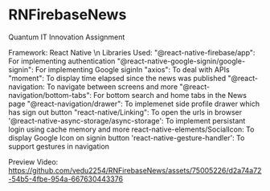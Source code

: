 # RNFirebaseNews
Quantum IT Innovation Assignment

Framework: React Native \n
Libraries Used:
    "@react-native-firebase/app": For implementing authentication
    "@react-native-google-signin/google-signin": For implementing Google siginIn
    "axios": To deal with APIs
    "moment": To display time elapsed since the news was published
    "@react-navigation: To navigate between screens and more
    "@react-navigation/bottom-tabs": For bottom search and home tabs in the News page
    "@react-navigation/drawer": To implemenet side profile drawer which has sign out button
    "react-native/Linking": To open the urls in browser
    '@react-native-async-storage/async-storage': To implement persistant login using cache memory and more
    react-native-elements/SocialIcon: To display Google Icon on signin button
    'react-native-gesture-handler': To support gestures in navigation
    
Preview Video:
https://github.com/vedu2254/RNFirebaseNews/assets/75005226/d2a74a72-54b5-4fbe-954a-667630443376

